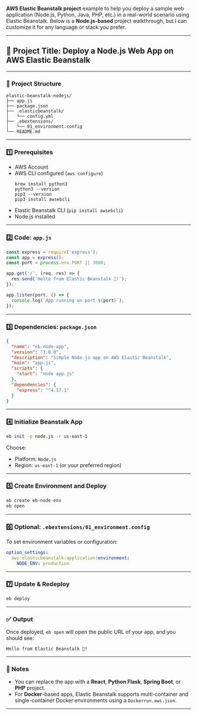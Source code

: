 **AWS Elastic Beanstalk project** example to help you deploy a sample web application (Node.js, Python, Java, PHP, etc.) in a real-world scenario using Elastic Beanstalk. Below is a **Node.js-based** project walkthrough, but I can customize it for any language or stack you prefer.

---

## 🔧 Project Title: **Deploy a Node.js Web App on AWS Elastic Beanstalk**

---

### 📁 Project Structure

```
elastic-beanstalk-nodejs/
├── app.js
├── package.json
├── .elasticbeanstalk/
│   └── config.yml
├── .ebextensions/
│   └── 01_environment.config
└── README.md
```

---

### 1️⃣ Prerequisites

* AWS Account
* AWS CLI configured (`aws configure`)
  ```
  brew install python3
  python3 --version
  pip3 --version
  pip3 install awsebcli
  ```
* Elastic Beanstalk CLI (`pip install awsebcli`)
* Node.js installed

---

### 2️⃣ Code: `app.js`

```js
const express = require('express');
const app = express();
const port = process.env.PORT || 3000;

app.get('/', (req, res) => {
  res.send('Hello from Elastic Beanstalk 🚀!');
});

app.listen(port, () => {
  console.log(`App running on port ${port}`);
});
```

---

### 3️⃣ Dependencies: `package.json`

```json
{
  "name": "eb-node-app",
  "version": "1.0.0",
  "description": "Simple Node.js app on AWS Elastic Beanstalk",
  "main": "app.js",
  "scripts": {
    "start": "node app.js"
  },
  "dependencies": {
    "express": "^4.17.1"
  }
}
```

---

### 4️⃣ Initialize Beanstalk App

```bash
eb init -p node.js -r us-east-1
```

Choose:

* Platform: `Node.js`
* Region: `us-east-1` (or your preferred region)

---

### 5️⃣ Create Environment and Deploy

```bash
eb create eb-node-env
eb open
```

---

### 6️⃣ Optional: `.ebextensions/01_environment.config`

To set environment variables or configuration:

```yaml
option_settings:
  aws:elasticbeanstalk:application:environment:
    NODE_ENV: production
```

---

### 7️⃣ Update & Redeploy

```bash
eb deploy
```

---

### ✅ Output

Once deployed, `eb open` will open the public URL of your app, and you should see:

```
Hello from Elastic Beanstalk 🚀!
```

---

### 📌 Notes

* You can replace the app with a **React**, **Python Flask**, **Spring Boot**, or **PHP** project.
* For **Docker**-based apps, Elastic Beanstalk supports multi-container and single-container Docker environments using a `Dockerrun.aws.json`.

---
